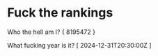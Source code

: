 # Fuck the rankings

Who the hell am I?
{ 8195472 }

What fucking year is it?
[ 2024-12-31T20:30:00Z ]
